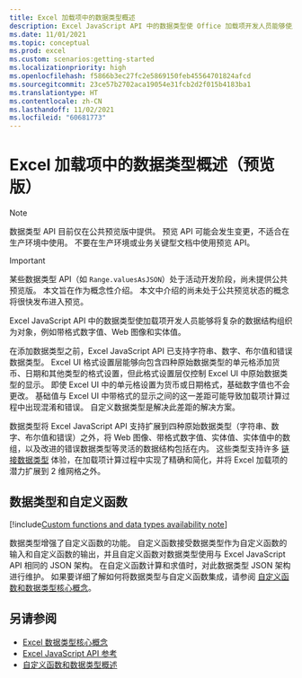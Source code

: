 ```yaml
---
title: Excel 加载项中的数据类型概述
description: Excel JavaScript API 中的数据类型使 Office 加载项开发人员能够使用带格式数字值、Web 图像、实体值、实体值中的数组以及作为数据类型的增强型错误。
ms.date: 11/01/2021
ms.topic: conceptual
ms.prod: excel
ms.custom: scenarios:getting-started
ms.localizationpriority: high
ms.openlocfilehash: f5866b3ec27fc2e5869150feb45564701824afcd
ms.sourcegitcommit: 23ce57b2702aca19054e31fcb2d2f015b4183ba1
ms.translationtype: HT
ms.contentlocale: zh-CN
ms.lasthandoff: 11/02/2021
ms.locfileid: "60681773"
---
```

# <a name="overview-of-data-types-in-excel-add-ins-preview"></a>Excel 加载项中的数据类型概述（预览版）

> [!NOTE]
> 数据类型 API 目前仅在公共预览版中提供。 预览 API 可能会发生变更，不适合在生产环境中使用。 不要在生产环境或业务关键型文档中使用预览 API。

> [!IMPORTANT]
> 某些数据类型 API（如 `Range.valuesAsJSON`）处于活动开发阶段，尚未提供公共预览版。 本文旨在作为概念性介绍。 本文中介绍的尚未处于公共预览状态的概念将很快发布进入预览。

Excel JavaScript API 中的数据类型使加载项开发人员能够将复杂的数据结构组织为对象，例如带格式数字值、Web 图像和实体值。

在添加数据类型之前，Excel JavaScript API 已支持字符串、数字、布尔值和错误数据类型。 Excel UI 格式设置层能够向包含四种原始数据类型的单元格添加货币、日期和其他类型的格式设置，但此格式设置层仅控制 Excel UI 中原始数据类型的显示。 即使 Excel UI 中的单元格设置为货币或日期格式，基础数字值也不会更改。 基础值与 Excel UI 中带格式的显示之间的这一差距可能导致加载项计算过程中出现混淆和错误。 自定义数据类型是解决此差距的解决方案。

数据类型将 Excel JavaScript API 支持扩展到四种原始数据类型（字符串、数字、布尔值和错误）之外，将 Web 图像、带格式数字值、实体值、实体值中的数组，以及改进的错误数据类型等灵活的数据结构包括在内。 这些类型支持许多 [链接数据类型](https://support.microsoft.com/office/what-linked-data-types-are-available-in-excel-6510ab58-52f6-4368-ba0f-6a76c0190772) 体验，在加载项计算过程中实现了精确和简化，并将 Excel 加载项的潜力扩展到 2 维网格之外。

## <a name="data-types-and-custom-functions"></a>数据类型和自定义函数

[!include[Custom functions and data types availability note](../includes/excel-custom-functions-data-types-note.md)]

数据类型增强了自定义函数的功能。 自定义函数接受数据类型作为自定义函数的输入和自定义函数的输出，并且自定义函数对数据类型使用与 Excel JavaScript API 相同的 JSON 架构。 在自定义函数计算和求值时，对此数据类型 JSON 架构进行维护。 如果要详细了解如何将数据类型与自定义函数集成，请参阅 [自定义函数和数据类型核心概念](/custom-functions-data-types-concepts.md)。

## <a name="see-also"></a>另请参阅

* [Excel 数据类型核心概念](/excel-data-types-concepts.md)
* [Excel JavaScript API 参考](../reference/overview/excel-add-ins-reference-overview.md)
* [自定义函数和数据类型概述](/custom-functions-data-types-overview.md)